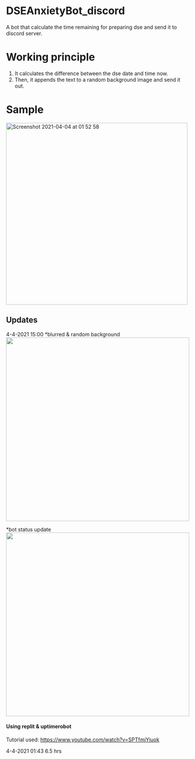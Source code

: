 # DSEAnxietyBot_discord
A bot that calculate the time remaining for preparing dse and send it to discord server.



# Working principle #

1. It calculates the difference between the dse date and time now.
2. Then, it appends the text to a random background image and send it out.



# Sample #
<img width="495" alt="Screenshot 2021-04-04 at 01 52 58" src="https://user-images.githubusercontent.com/53013464/113487075-7e774000-94e8-11eb-8271-dc3dd0946f58.png">



## Updates ##
4-4-2021 15:00
*blurred & random background
</br>
<img src="https://user-images.githubusercontent.com/53013464/113501005-e95e6080-9554-11eb-8d61-d55edb346178.png" width="500">

*bot status update
</br>
<img src="https://user-images.githubusercontent.com/53013464/113501040-2aef0b80-9555-11eb-8262-6b6259b3ae53.png" width="500">


#### Using replit & uptimerobot ####
Tutorial used:
https://www.youtube.com/watch?v=SPTfmiYiuok



4-4-2021 01:43
6.5 hrs
